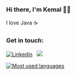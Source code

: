 ### Hi there, I'm Kemal 👋😊

I love Java ☕

### Get in touch:

[![Linkedin](https://img.shields.io/badge/LinkedIn-0077B5?style=for-the-badge&logo=linkedin&logoColor=white)](https://www.linkedin.com/in/kemal-%C5%BEigovi%C4%87-253384140/) &nbsp;
<a href="mailto:kemal.zigovic@hotmail.com"><img src="https://img.shields.io/badge/-kemal.zigovic@hotmail.com-D14836?style=flat&logo=Gmail&logoColor=white"/></a>

<a href="https://github.com/kvark900">
  <img align="center" src="https://github-readme-stats.vercel.app/api/top-langs/?username=kvark900&count_private=true&layout=compact" alt="Most used languages" />
</a>

